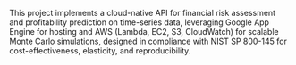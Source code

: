 This project implements a cloud-native API for financial risk assessment and profitability prediction on time-series data, leveraging Google App Engine for hosting and AWS (Lambda, EC2, S3, CloudWatch) for scalable Monte Carlo simulations, designed in compliance with NIST SP 800-145 for cost-effectiveness, elasticity, and reproducibility.
